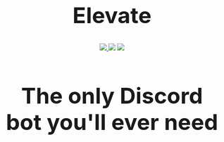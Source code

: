<h1 align="center", style="font-size:50px;">
  Elevate
</h1>

<p align="center">
  <a href="https://discord.gg/zwyFZ7h">
    <img src="https://img.shields.io/discord/718663089318527016?style=flat-square&colorB=1c86ee">
  </a>
  <img src="https://img.shields.io/badge/dynamic/json?label=servers&query=data[0].servers&url=https://api.statcord.com/v3/763851389403136020&style=flat-square&colorB=1c86ee">
  <img src="https://img.shields.io/badge/devs-active-blue?colorB=1c86ee&style=flat-square">
</p>
<h1 align="center", style="font-size:50px;">
  The only Discord bot you'll ever need
</h1>
